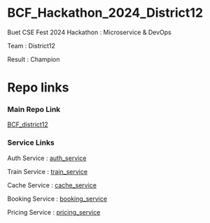 # BCF_Hackathon_2024_District12
 Buet CSE Fest 2024 Hackathon : Microservice & DevOps

 Team : District12

 Result : Champion

# Repo links
### Main Repo Link 
 [BCF_district12](https://github.com/aar-rafi/BCF_district12)

### Service Links

 Auth Service : [auth_service](https://github.com/aar-rafi/tick12_auth_service)

 Train Service : [train_service](https://github.com/aar-rafi/tick12_train_service)

 Cache Service : [cache_service](https://github.com/Irtiaz/tick12_cache_service)

 Booking Service : [booking_service](https://github.com/aar-rafi/tick12_ticket_service)

 Pricing Service : [pricing_service](https://github.com/aar-rafi/tick12_ticket_pricing_service)
